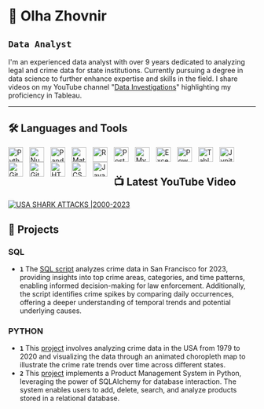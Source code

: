 # 👩  Olha Zhovnir

## **`Data Analyst`**

I'm an experienced data analyst with over 9 years dedicated to analyzing legal and crime data for state institutions. 
Currently pursuing a degree in data science to further enhance expertise and skills in the field.
I share videos on my YouTube channel "[Data Investigations][youtube]" highlighting my proficiency in Tableau.


---

## 🛠️ Languages and Tools

<img align="left" alt="Python" width="30px" style="padding-right:10px;" src="https://www.svgrepo.com/show/452091/python.svg"/>
<img align="left" alt="NumPy" width="30px" style="padding-right:10px;" src="https://www.svgrepo.com/show/354127/numpy.svg" />
<img align="left" alt="Pandas" width="30px" style="padding-right:10px;" src="https://upload.wikimedia.org/wikipedia/commons/2/22/Pandas_mark.svg" />
<img align="left" alt="Matplotlib" width="30px" style="padding-right:10px;" src="https://upload.wikimedia.org/wikipedia/commons/8/84/Matplotlib_icon.svg" />
<img align="left" alt="R" width="30px" style="padding-right:10px;" src="https://upload.wikimedia.org/wikipedia/commons/1/1b/R_logo.svg" />
<img align="left" alt="Postgresql" width="30px" style="padding-right:10px;" src="https://upload.wikimedia.org/wikipedia/commons/2/29/Postgresql_elephant.svg" />
<img align="left" alt="Mysql" width="30px" style="padding-right:10px;" src="https://www.svgrepo.com/show/303251/mysql-logo.svg" />
<img align="left" alt="Excel" width="30px" style="padding-right:10px;" src="https://upload.wikimedia.org/wikipedia/commons/3/34/Microsoft_Office_Excel_%282019%E2%80%93present%29.svg" />
<img align="left" alt="PowerBI" width="30px" style="padding-right:10px;" src="https://upload.wikimedia.org/wikipedia/commons/c/cf/New_Power_BI_Logo.svg" />
<img align="left" alt="Tableau" width="30px" style="padding-right:10px;" src="https://www.svgrepo.com/show/354428/tableau-icon.svg" />
<img align="left" alt="Jypiter" width="30px" style="padding-right:10px;" src="https://www.svgrepo.com/show/353949/jupyter.svg" />
<img align="left" alt="GitHub" width="30px" style="padding-right:10px;" src="https://cdn.jsdelivr.net/gh/devicons/devicon/icons/github/github-original.svg" />
<img align="left" alt="Git" width="30px" style="padding-right:10px;" src="https://cdn.jsdelivr.net/gh/devicons/devicon/icons/git/git-original.svg" />
<img align="left" alt="HTML" width="30px" style="padding-right:10px;" src="https://cdn.jsdelivr.net/gh/devicons/devicon/icons/html5/html5-plain.svg" />
<img align="left" alt="CSS" width="30px" style="padding-right:10px;" src="https://cdn.jsdelivr.net/gh/devicons/devicon/icons/css3/css3-plain.svg" />
<img align="left" alt="JavaScript" width="30px" style="padding-right:10px;" src="https://cdn.jsdelivr.net/gh/devicons/devicon/icons/javascript/javascript-plain.svg" />
<br />

#

[youtube]: https://www.youtube.com/@DataInvestigations

## 📺 Latest YouTube Video

<!-- BEGIN YOUTUBE-CARDS -->

[![USA SHARK ATTACKS |2000-2023](https://ytcards.demolab.com/?id=-Je5vOboBn0&title=USA+SHARK+ATTACKS+|2000-2023&lang=en&timestamp=1693248000&background_color=%230d1117&title_color=%23ffffff&stats_color=%23dedede&max_title_lines=1&width=250&border_radius=5&duration=141 "USA SHARK ATTACKS |2000-2023")](https://www.youtube.com/watch?v=-Je5vOboBn0&t=2s)

<!-- END YOUTUBE-CARDS -->


## 💼 Projects

### SQL
* **`1`** The [SQL script](https://github.com/OlhaZhovnir/data_analyst_portfolio/blob/main/crime_analysis.sql) analyzes crime data in San Francisco for 2023, providing insights into top crime areas, categories, and time patterns, enabling informed decision-making for law enforcement. Additionally, the script identifies crime spikes by comparing daily occurrences, offering a deeper understanding of temporal trends and potential underlying causes.

     
### PYTHON
* **`1`** This [project](https://github.com/OlhaZhovnir/data_analyst_portfolio/tree/main/crime_rate_choropleth_map) involves analyzing crime data in the USA from 1979 to 2020 and visualizing the data through an animated choropleth map to illustrate the crime rate trends over time across different states.
* **`2`** This [project](https://github.com/OlhaZhovnir/data_analyst_portfolio/tree/main/pet_supplies) implements a Product Management System in Python, leveraging the power of SQLAlchemy for database interaction. The system enables users to add, delete, search, and analyze products stored in a relational database.



